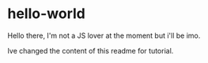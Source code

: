 # hello-world


Hello there, I'm not a JS lover at the moment but i'll be imo.

Ive changed the content of this readme for tutorial.
